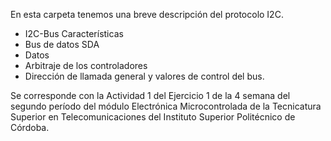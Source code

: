 En esta carpeta tenemos una breve descripción del protocolo I2C. 
*  I2C-Bus Características
*  Bus de datos SDA
*  Datos
*  Arbitraje de los controladores
*  Dirección de llamada general y valores de control del bus.

Se corresponde con la Actividad 1 del Ejercicio 1 de la 4 semana del segundo período del módulo Electrónica Microcontrolada de la Tecnicatura Superior en Telecomunicaciones del Instituto Superior Politécnico de Córdoba.
